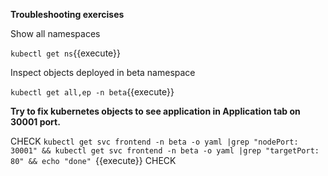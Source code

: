 **Troubleshooting exercises**

Show all namespaces

`kubectl get ns`{{execute}}


Inspect objects deployed in beta namespace

`kubectl get all,ep -n beta`{{execute}}


**Try to fix kubernetes objects to see application in Application tab on 30001 port.**

CHECK
`kubectl get svc frontend -n beta -o yaml |grep "nodePort: 30001" && kubectl get svc frontend -n beta -o yaml |grep "targetPort: 80" && echo "done" `{{execute}}
CHECK